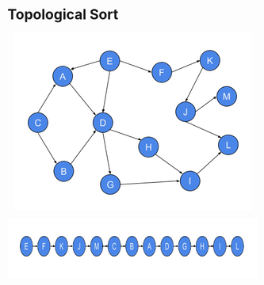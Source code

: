 # Topological Sort

<p align="center">
  <img width="480" height="360" src="images\Topological_Sort.png">
</p>


<p align="center">
  <img width="800" height="120" src="images\Topological_Sort_Result.png">
</p>
